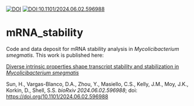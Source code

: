 [![DOI](https://zenodo.org/badge/DOI/10.5281/zenodo.11664436.svg)](https://doi.org/10.5281/zenodo.11664436)
[![DOI:10.1101/2024.06.02.596988](http://img.shields.io/badge/DOI-10.1101/2024.06.02.596988-B31B1B.svg)](https://doi.org/10.1101/2024.06.02.596988)

# mRNA_stability
Code and data deposit for mRNA stability analysis in _Mycolicibacterium smegmatis_.
This work is published here: 

[Diverse intrinsic properties shape transcript stability and stabilization in _Mycolicibacterium smegmatis_](https://www.biorxiv.org/content/10.1101/2024.06.02.596988v1)

Sun, H., Vargas-Blanco, D.A., Zhou, Y., Masiello, C.S., Kelly, J.M., Moy, J.K., Korkin, D., Shell, S.S. _bioRxiv 2024.06.02.596988_; doi: https://doi.org/10.1101/2024.06.02.596988
